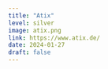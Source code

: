 ```yaml
---
title: "Atix"
level: silver
image: atix.png
link: https://www.atix.de/
date: 2024-01-27
draft: false
---
```

